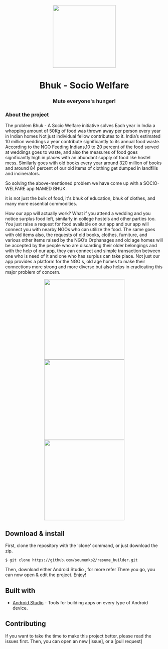 <p align="center">
  <img src="https://github.com/soumenkp2/SocioWelfare-Bhuk/blob/master/app/src/main/res/drawable/bhuklogin.jpg" width="200">
</p>
<h1 align="center">Bhuk - Socio Welfare</h1>
<h3 align="center">Mute everyone's hunger!</h3>

### About the project
The problem Bhuk - A Socio Welfare initiative solves
Each year in India a whopping amount of 50Kg of food was thrown away per person every year in Indian homes Not just individual fellow contributes to it. India’s estimated 10 million weddings a year contribute significantly to its annual food waste.
According to the NGO Feeding Indians,10 to 20 percent of the food served at weddings goes to waste, and also the measures of food goes significantly high in places with an abundant supply of food like hostel mess.
Similarly goes with old books every year around 320 million of books and around 84 percent of our old items of clothing get dumped in landfills and incinerators.

So solving the above-mentioned problem we have come up with a SOCIO-WELFARE app NAMED BHUK.

it is not just the bulk of food, it's bhuk of education, bhuk of clothes, and many more essential commodities.

How our app will actually work?
What if you attend a wedding and you notice surplus food left, similarly in college hostels and other parties too.
You just raise a request for food available on our app and our app will connect you with nearby NGOs who can utilize the food.
The same goes with old items also, the requests of old books, clothes, furniture, and various other items raised by the NGO’s Orphanages and old age homes will be accepted by the people who are discarding their older belongings and with the help of our app, they can connect and simple transaction between one who is need of it and one who has surplus can take place.
Not just our app provides a platform for the NGO s, old age homes to make their connections more strong and more diverse but also helps in eradicating this major problem of concern.


<p align="center">
  <img src="https://github.com/soumenkp2/SocioWelfare-Bhuk/blob/master/WhatsApp%20Image%202022-12-06%20at%2002.27.34(1).jpeg" width="256" hspace="4">
  <img src="https://github.com/soumenkp2/SocioWelfare-Bhuk/blob/master/WhatsApp%20Image%202022-12-06%20at%2002.27.54.jpeg" width="256" hspace="4">
  <img src="https://github.com/soumenkp2/SocioWelfare-Bhuk/blob/master/WhatsApp%20Image%202022-12-06%20at%2002.27.34.jpeg" width="256" hspace="4">
</p>

## Download & install

First, clone the repository with the 'clone' command, or just download the zip.

```
$ git clone https://github.com/soumenkp2/resume_builder.git
```

Then, download either Android Studio , 
for more refer 
There you go, you can now open & edit the project. Enjoy!

## Built with
- [Android Studio](https://developer.android.com/studio/index.html/) - Tools for building apps on every type of Android device.


## Contributing

If you want to take the time to make this project better, please read the issues first. Then, you can open an new [issue], or a [pull request]
